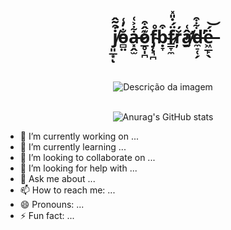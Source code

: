 
<div align="center">
  <h1 >j̸͈̲͙͒͂̂͘ͅo̵̻̤̐̓͑a̶͓̭̫͋͐͑o̷̲̥̩̪͊̂͒f̴̡̨͉̪̊ḅ̴̞͒f̷͇̞̼̈́̇̎̽r̷̬̦̆̓́â̸̛̰͑d̶̼̠̜̗͋͒̕ë̶͖̲̙̖́͝</h1>
  
   <br>
   <br>

 

  <img src="https://user-images.githubusercontent.com/22626546/235510186-dd213439-d408-4229-a3fb-bfe5db52f694.png" alt="Descrição da imagem">
    <br>
   
   <br>
  
  
  ![Anurag's GitHub stats](https://github-readme-stats.vercel.app/api?username=joaofbfrade&count_private=true&show_icons=true&range=all_time&theme=radical)
  
  


</div>











- 🔭 I’m currently working on ...
- 🌱 I’m currently learning ...
- 👯 I’m looking to collaborate on ...
- 🤔 I’m looking for help with ...
- 💬 Ask me about ...
- 📫 How to reach me: ...
- 😄 Pronouns: ...
- ⚡ Fun fact: ...

